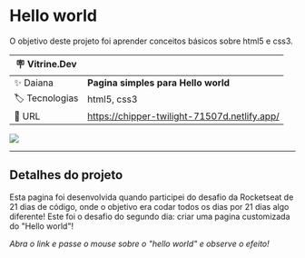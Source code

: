 # Hello world

O objetivo deste projeto foi aprender conceitos básicos sobre html5 e css3.

| :placard: Vitrine.Dev |     |
| -------------  | --- |
| :sparkles: Daiana        | **Pagina simples para Hello world**
| :label: Tecnologias | html5, css3
| :rocket: URL         | https://chipper-twilight-71507d.netlify.app/

<!-- Inserir imagem com a #vitrinedev ao final do link -->
![](https://user-images.githubusercontent.com/69736274/217399586-8699f1cb-3113-47da-8b71-c2cb8b46aaac.gif#vitrinedev)

---

## Detalhes do projeto

Esta pagina foi desenvolvida quando participei do desafio da Rocketseat de 21 dias de código, onde o objetivo era codar todos os dias por 21 dias algo diferente! Este foi o desafio do segundo dia: criar uma pagina customizada do "Hello world"!

<p><em>Abra o link e passe o mouse sobre o "hello world" e observe o efeito!<em></p>
